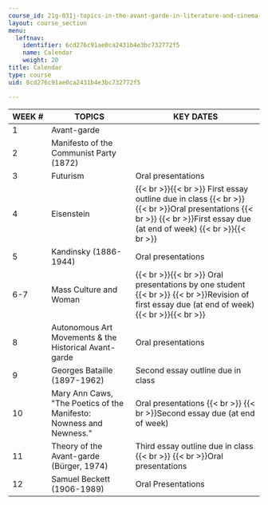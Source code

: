 ```yaml
---
course_id: 21g-031j-topics-in-the-avant-garde-in-literature-and-cinema-spring-2003
layout: course_section
menu:
  leftnav:
    identifier: 6cd276c91ae0ca2431b4e3bc732772f5
    name: Calendar
    weight: 20
title: Calendar
type: course
uid: 6cd276c91ae0ca2431b4e3bc732772f5

---
```


| WEEK # | TOPICS | KEY DATES |
| --- | --- | --- |
| 1 | Avant-garde |  |
| 2 | Manifesto of the Communist Party (1872) |  |
| 3 | Futurism | Oral presentations |
| 4 | Eisenstein |  {{< br >}}{{< br >}} First essay outline due in class  {{< br >}}  {{< br >}}Oral presentations  {{< br >}}  {{< br >}}First essay due (at end of week) {{< br >}}{{< br >}}  |
| 5 | Kandinsky (1886-1944) | Oral presentations |
| 6-7 | Mass Culture and Woman |  {{< br >}}{{< br >}} Oral presentations by one student  {{< br >}}  {{< br >}}Revision of first essay due (at end of week) {{< br >}}{{< br >}}  |
| 8 | Autonomous Art Movements & the Historical Avant-garde | Oral presentations |
| 9 | Georges Bataille (1897-1962) | Second essay outline due in class |
| 10 | Mary Ann Caws, "The Poetics of the Manifesto: Nowness and Newness." | Oral presentations  {{< br >}}  {{< br >}}Second essay due (at end of week) |
| 11 | Theory of the Avant-garde (Bürger, 1974) | Third essay outline due in class  {{< br >}}  {{< br >}}Oral presentations |
| 12 | Samuel Beckett (1906-1989) | Oral Presentations
